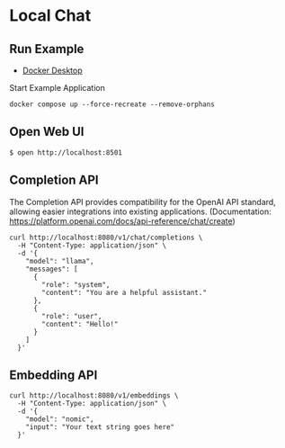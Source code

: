 # Local Chat

## Run Example
- [Docker Desktop](https://www.docker.com/products/docker-desktop/)

Start Example Application

```shell
docker compose up --force-recreate --remove-orphans
```

## Open Web UI

```shell
$ open http://localhost:8501
```

## Completion API

The Completion API provides compatibility for the OpenAI API standard, allowing easier integrations into existing applications. (Documentation: https://platform.openai.com/docs/api-reference/chat/create)

```shell
curl http://localhost:8080/v1/chat/completions \
  -H "Content-Type: application/json" \
  -d '{
    "model": "llama",
    "messages": [
      {
        "role": "system",
        "content": "You are a helpful assistant."
      },
      {
        "role": "user",
        "content": "Hello!"
      }
    ]
  }'
```

## Embedding API

```shell
curl http://localhost:8080/v1/embeddings \
  -H "Content-Type: application/json" \
  -d '{
    "model": "nomic",
    "input": "Your text string goes here"
  }'
```